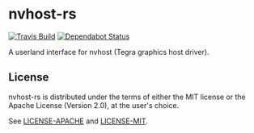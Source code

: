 # nvhost-rs

[![Travis Build](https://img.shields.io/travis/com/Thog/nvhost-rs.svg?logo=travis)](https://travis-ci.com/Thog/nvhost-rs) [![Dependabot Status](https://api.dependabot.com/badges/status?host=github&repo=Thog/nvhost-rs)](https://dependabot.com)

A userland interface for nvhost (Tegra graphics host driver).

## License

nvhost-rs is distributed under the terms of either the MIT license or the Apache
License (Version 2.0), at the user's choice.

See [LICENSE-APACHE](LICENSE-APACHE) and [LICENSE-MIT](LICENSE-MIT).